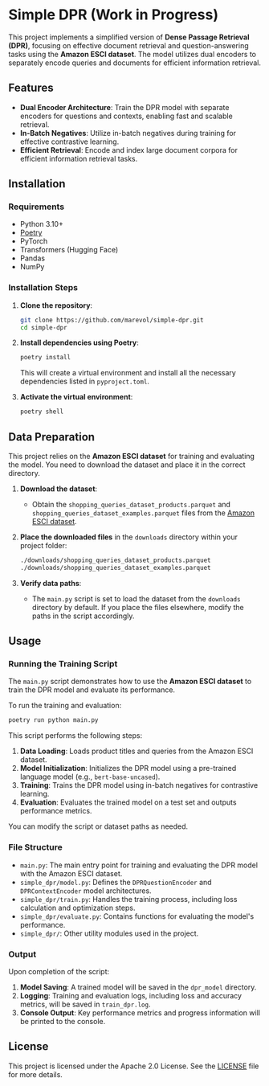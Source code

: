 # Simple DPR (Work in Progress)

This project implements a simplified version of **Dense Passage Retrieval (DPR)**, focusing on effective document retrieval and question-answering tasks using the **Amazon ESCI dataset**. The model utilizes dual encoders to separately encode queries and documents for efficient information retrieval.

## Features

- **Dual Encoder Architecture**: Train the DPR model with separate encoders for questions and contexts, enabling fast and scalable retrieval.
- **In-Batch Negatives**: Utilize in-batch negatives during training for effective contrastive learning.
- **Efficient Retrieval**: Encode and index large document corpora for efficient information retrieval tasks.

## Installation

### Requirements

- Python 3.10+
- [Poetry](https://python-poetry.org/)
- PyTorch
- Transformers (Hugging Face)
- Pandas
- NumPy

### Installation Steps

1. **Clone the repository**:
   ```bash
   git clone https://github.com/marevol/simple-dpr.git
   cd simple-dpr
   ```

2. **Install dependencies using Poetry**:
   ```bash
   poetry install
   ```

   This will create a virtual environment and install all the necessary dependencies listed in `pyproject.toml`.

3. **Activate the virtual environment**:
   ```bash
   poetry shell
   ```

## Data Preparation

This project relies on the **Amazon ESCI dataset** for training and evaluating the model. You need to download the dataset and place it in the correct directory.

1. **Download the dataset**:
   - Obtain the `shopping_queries_dataset_products.parquet` and `shopping_queries_dataset_examples.parquet` files from the [Amazon ESCI dataset](https://github.com/amazon-science/esci-data).

2. **Place the downloaded files** in the `downloads` directory within your project folder:
   ```bash
   ./downloads/shopping_queries_dataset_products.parquet
   ./downloads/shopping_queries_dataset_examples.parquet
   ```

3. **Verify data paths**:
   - The `main.py` script is set to load the dataset from the `downloads` directory by default. If you place the files elsewhere, modify the paths in the script accordingly.

## Usage

### Running the Training Script

The `main.py` script demonstrates how to use the **Amazon ESCI dataset** to train the DPR model and evaluate its performance.

To run the training and evaluation:

```bash
poetry run python main.py
```

This script performs the following steps:

1. **Data Loading**: Loads product titles and queries from the Amazon ESCI dataset.
2. **Model Initialization**: Initializes the DPR model using a pre-trained language model (e.g., `bert-base-uncased`).
3. **Training**: Trains the DPR model using in-batch negatives for contrastive learning.
4. **Evaluation**: Evaluates the trained model on a test set and outputs performance metrics.

You can modify the script or dataset paths as needed.

### File Structure

- `main.py`: The main entry point for training and evaluating the DPR model with the Amazon ESCI dataset.
- `simple_dpr/model.py`: Defines the `DPRQuestionEncoder` and `DPRContextEncoder` model architectures.
- `simple_dpr/train.py`: Handles the training process, including loss calculation and optimization steps.
- `simple_dpr/evaluate.py`: Contains functions for evaluating the model's performance.
- `simple_dpr/`: Other utility modules used in the project.

### Output

Upon completion of the script:

1. **Model Saving**: A trained model will be saved in the `dpr_model` directory.
2. **Logging**: Training and evaluation logs, including loss and accuracy metrics, will be saved in `train_dpr.log`.
3. **Console Output**: Key performance metrics and progress information will be printed to the console.

## License

This project is licensed under the Apache 2.0 License. See the [LICENSE](LICENSE) file for more details.
